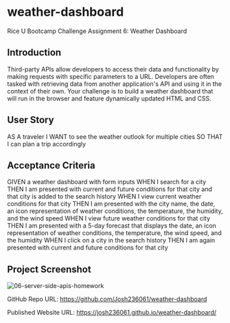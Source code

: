 # weather-dashboard
Rice U Bootcamp Challenge Assignment 6: Weather Dashboard

## Introduction
Third-party APIs allow developers to access their data and functionality by making requests with specific parameters to a URL. 
Developers are often tasked with retrieving data from another application's API and using it in the context of their own. 
Your challenge is to build a weather dashboard that will run in the browser and feature dynamically updated HTML and CSS.

## User Story
AS A traveler
I WANT to see the weather outlook for multiple cities
SO THAT I can plan a trip accordingly

## Acceptance Criteria
GIVEN a weather dashboard with form inputs
WHEN I search for a city
THEN I am presented with current and future conditions for that city and that city is added to the search history
WHEN I view current weather conditions for that city
THEN I am presented with the city name, the date, an icon representation of weather conditions, the temperature, the humidity, and the wind speed
WHEN I view future weather conditions for that city
THEN I am presented with a 5-day forecast that displays the date, an icon representation of weather conditions, the temperature, the wind speed, and the humidity
WHEN I click on a city in the search history
THEN I am again presented with current and future conditions for that city

## Project Screenshot

![06-server-side-apis-homework](https://user-images.githubusercontent.com/71394743/191397364-fb3eb99c-22d3-4b4f-bd77-c76da81d83ff.png)

GitHub Repo URL: https://github.com/Josh236061/weather-dashboard

Published Website URL: https://josh236061.github.io/weather-dashboard/
